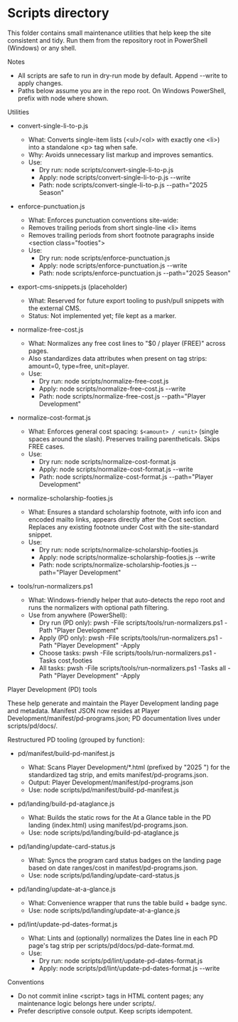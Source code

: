 # Scripts directory

This folder contains small maintenance utilities that help keep the site consistent and tidy. Run them from the repository root in PowerShell (Windows) or any shell.

Notes

- All scripts are safe to run in dry-run mode by default. Append --write to apply changes.
- Paths below assume you are in the repo root. On Windows PowerShell, prefix with node where shown.

Utilities

- convert-single-li-to-p.js
  - What: Converts single-item lists (&lt;ul&gt;/&lt;ol&gt; with exactly one &lt;li&gt;) into a standalone &lt;p&gt; tag when safe.
  - Why: Avoids unnecessary list markup and improves semantics.
  - Use:
    - Dry run: node scripts/convert-single-li-to-p.js
    - Apply:   node scripts/convert-single-li-to-p.js --write
    - Path:    node scripts/convert-single-li-to-p.js --path="2025 Season"

- enforce-punctuation.js
  - What: Enforces punctuation conventions site-wide:
  - Removes trailing periods from short single-line &lt;li&gt; items
  - Removes trailing periods from short footnote paragraphs inside &lt;section class="footies"&gt;
  - Use:
    - Dry run: node scripts/enforce-punctuation.js
    - Apply:   node scripts/enforce-punctuation.js --write
    - Path:    node scripts/enforce-punctuation.js --path="2025 Season"

- export-cms-snippets.js (placeholder)
  - What: Reserved for future export tooling to push/pull snippets with the external CMS.
  - Status: Not implemented yet; file kept as a marker.

- normalize-free-cost.js
  - What: Normalizes any free cost lines to "$0 / player (FREE)" across pages.
  - Also standardizes data attributes when present on tag strips: amount=0, type=free, unit=player.
  - Use:
    - Dry run: node scripts/normalize-free-cost.js
    - Apply:   node scripts/normalize-free-cost.js --write
    - Path:    node scripts/normalize-free-cost.js --path="Player Development"

- normalize-cost-format.js
  - What: Enforces general cost spacing: `$<amount> / <unit>` (single spaces around the slash). Preserves trailing parentheticals. Skips FREE cases.
  - Use:
    - Dry run: node scripts/normalize-cost-format.js
    - Apply:   node scripts/normalize-cost-format.js --write
    - Path:    node scripts/normalize-cost-format.js --path="Player Development"

- normalize-scholarship-footies.js
  - What: Ensures a standard scholarship footnote, with info icon and encoded mailto links, appears directly after the Cost section. Replaces any existing footnote under Cost with the site-standard snippet.
  - Use:
    - Dry run: node scripts/normalize-scholarship-footies.js
    - Apply:   node scripts/normalize-scholarship-footies.js --write
    - Path:    node scripts/normalize-scholarship-footies.js --path="Player Development"

- tools/run-normalizers.ps1
  - What: Windows-friendly helper that auto-detects the repo root and runs the normalizers with optional path filtering.
  - Use from anywhere (PowerShell):
    - Dry run (PD only): pwsh -File scripts/tools/run-normalizers.ps1 -Path "Player Development"
    - Apply (PD only):   pwsh -File scripts/tools/run-normalizers.ps1 -Path "Player Development" -Apply
    - Choose tasks:      pwsh -File scripts/tools/run-normalizers.ps1 -Tasks cost,footies
    - All tasks:         pwsh -File scripts/tools/run-normalizers.ps1 -Tasks all -Path "Player Development" -Apply

Player Development (PD) tools

These help generate and maintain the Player Development landing page and metadata. Manifest JSON now resides at Player Development/manifest/pd-programs.json; PD documentation lives under scripts/pd/docs/.

Restructured PD tooling (grouped by function):

- pd/manifest/build-pd-manifest.js
  - What: Scans Player Development/*.html (prefixed by "2025 ") for the standardized tag strip, and emits manifest/pd-programs.json.
  - Output: Player Development/manifest/pd-programs.json
  - Use:  node scripts/pd/manifest/build-pd-manifest.js

- pd/landing/build-pd-ataglance.js
  - What: Builds the static rows for the At a Glance table in the PD landing (index.html) using manifest/pd-programs.json.
  - Use:  node scripts/pd/landing/build-pd-ataglance.js

- pd/landing/update-card-status.js
  - What: Syncs the program card status badges on the landing page based on date ranges/cost in manifest/pd-programs.json.
  - Use:  node scripts/pd/landing/update-card-status.js

- pd/landing/update-at-a-glance.js
  - What: Convenience wrapper that runs the table build + badge sync.
  - Use:  node scripts/pd/landing/update-at-a-glance.js

- pd/lint/update-pd-dates-format.js
  - What: Lints and (optionally) normalizes the Dates line in each PD page's tag strip per scripts/pd/docs/pd-date-format.md.
  - Use:
    - Dry run: node scripts/pd/lint/update-pd-dates-format.js
    - Apply:   node scripts/pd/lint/update-pd-dates-format.js --write

Conventions

- Do not commit inline &lt;script&gt; tags in HTML content pages; any maintenance logic belongs here under scripts/.
- Prefer descriptive console output. Keep scripts idempotent.
